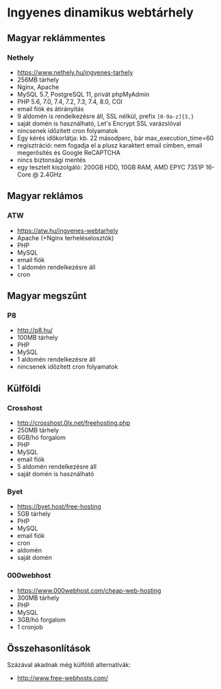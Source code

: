 # Ingyenes dinamikus webtárhely

## Magyar reklámmentes

### Nethely

* https://www.nethely.hu/ingyenes-tarhely
* 256MB tárhely
* Nginx, Apache
* MySQL 5.7, PostgreSQL 11, privát phpMyAdmin
* PHP 5.6, 7.0, 7.4, 7.2, 7.3, 7.4, 8.0, CGI
* email fiók és átirányítás
* 9 aldomén is rendelkezésre áll, SSL nélkül, prefix `[0-9a-z]{3,}`
* saját domén is használható, Let's Encrypt SSL varázslóval
* nincsenek időzített cron folyamatok
* Egy kérés időkorlátja: kb. 22 másodperc, bár max_execution_time=60
* regisztráció: nem fogadja el a plusz karaktert email címben, email megerősítés és Google ReCAPTCHA
* nincs biztonsági mentés
* egy tesztelt kiszolgáló: 200GB HDD, 10GB RAM, AMD EPYC 7351P 16-Core @ 2.4GHz

## Magyar reklámos

### ATW

* https://atw.hu/ingyenes-webtarhely
* Apache (+Nginx terheléselosztók)
* PHP
* MySQL
* email fiók
* 1 aldomén rendelkezésre áll
* cron

## Magyar megszűnt

### P8

* http://p8.hu/
* 100MB tárhely
* PHP
* MySQL
* 1 aldomén rendelkezésre áll
* nincsenek időzített cron folyamatok

## Külföldi

### Crosshost

* http://crosshost.0lx.net/freehosting.php
* 250MB tárhely
* 6GB/hó forgalom
* PHP
* MySQL
* email fiók
* 5 aldomén rendelkezésre áll
* saját domén is használható

### Byet

* https://byet.host/free-hosting
* 5GB tárhely
* PHP
* MySQL
* email fiók
* cron
* aldomén
* saját domén

### 000webhost

* https://www.000webhost.com/cheap-web-hosting
* 300MB tárhely
* PHP
* MySQL
* 3GB/hó forgalom
* 1 cronjob

## Összehasonlítások

Százával akadnak még külföldi alternatívák:

* http://www.free-webhosts.com/
